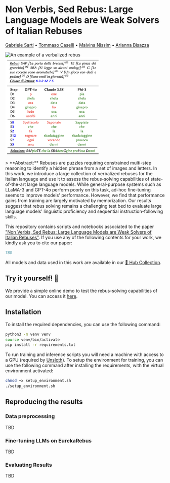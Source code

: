 # Non Verbis, Sed Rebus: Large Language Models are Weak Solvers of Italian Rebuses

[Gabriele Sarti](https://gsarti.com) • [Tommaso Caselli](https://scholar.google.com/citations?user=fxQvP_QAAAAJ) • [Malvina Nissim](https://malvinanissim.github.io/) • [Arianna Bisazza](https://www.cs.rug.nl/~bisazza/)

<p float="left">
    <img src="img/verbalized_rebus.png" alt="An example of a verbalized rebus" width="300"/>
    <img src="img/llm_generations.png" alt="Example generations from LLMs" width="300"/>
</p>
> **Abstract:** Rebuses are puzzles requiring constrained multi-step reasoning to identify a hidden phrase from a set of images and letters. In this work, we introduce a large collection of verbalized rebuses for the Italian language and use it to assess the rebus-solving capabilities of state-of-the-art large language models. While general-purpose systems such as LLaMA-3 and GPT-4o perform poorly on this task, ad-hoc fine-tuning seems to improve models' performance. However, we find that performance gains from training are largely motivated by memorization. Our results suggest that rebus solving remains a challenging test bed to evaluate large language models' linguistic proficiency and sequential instruction-following skills.

This repository contains scripts and notebooks associated to the paper ["Non Verbis, Sed Rebus: Large Language Models are Weak Solvers of Italian Rebuses"](TBD). If you use any of the following contents for your work, we kindly ask you to cite our paper:

```bibtex
TBD
```

All models and data used in this work are available in our [🤗 Hub Collection](TBD).

## Try it yourself! 🧩

We provide a simple online demo to test the rebus-solving capabilities of our model. You can access it [here](TBD).

## Installation

To install the required dependencies, you can use the following command:

```bash
python3 -m venv venv
source venv/bin/activate
pip install -r requirements.txt
```

To run training and inference scripts you will need a machine with access to a GPU (required by [Unsloth](https://github.com/unslothai/unsloth)). To setup the environment for training, you can use the following command after installing the requirements, with the virtual environment activated:

```bash
chmod +x setup_environment.sh
./setup_environment.sh
```

## Reproducing the results

### Data preprocessing

TBD

### Fine-tuning LLMs on EurekaRebus

TBD

### Evaluating Results

TBD
